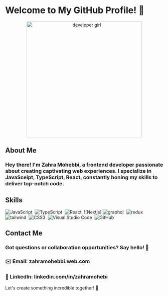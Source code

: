 # Welcome to My GitHub Profile! 👋

<p align="center" >
  <img 
src="https://camo.githubusercontent.com/55be4ea62463f9fdf0e71093b55213d2e77552c60fda6d43aac38177f31b05ae/68747470733a2f2f696d6167652e6c65786963612e6172742f66756c6c5f6a70672f30626633333130612d653261612d346137652d383061382d346230336631613438653635" alt='developer girl' style="width:23rem"/>
</p>

## About Me

### Hey there! I'm Zahra Mohebbi, a frontend developer passionate about creating captivating web experiences. I specialize in JavaSceipt, TypeScript, React, constantly honing my skills to deliver top-notch code.

## Skills
![JavaScript](https://img.shields.io/badge/-JavaScript-05122A?style=flat&logo=javascript)&nbsp;
![TypeScript](https://img.shields.io/badge/-TypeScript-05122A?style=flat&logo=TypeScript)&nbsp;
![React](https://img.shields.io/badge/-React-05122A?style=flat&logo=react)&nbsp;
![Nextjs]
![graphql](https://camo.githubusercontent.com/aac4dfe091eba5c647fe2eb7108eb6698df87ca28942a7434b913729eb4b56d7/68747470733a2f2f696d672e736869656c64732e696f2f62616467652f2d41706f6c6c6f4772617068514c2d3331314338373f7374796c653d666c61742d737175617265266c6f676f3d61706f6c6c6f2d6772617068716c)&nbsp;
![redux](https://camo.githubusercontent.com/81b05edd9f3aabfc958de8db18e4a6b83f5d1bd633f78e285ff9dea3aca15bd0/68747470733a2f2f696d672e736869656c64732e696f2f62616467652f72656475782d2532333539336438382e7376673f7374796c653d666c61742d737175617265266c6f676f3d7265647578266c6f676f436f6c6f723d7768697465)&nbsp;
![tailwind](https://camo.githubusercontent.com/3f40d252ab4a94f5cbd3aa36a538633f1ae64a75f9444d0e0fa2b5b07f5af6eb/68747470733a2f2f696d672e736869656c64732e696f2f62616467652f7461696c77696e646373732d2532333338423241432e7376673f7374796c653d666c61742d737175617265266c6f676f3d7461696c77696e642d637373266c6f676f436f6c6f723d7768697465)&nbsp;
![CSS3](https://img.shields.io/badge/-CSS3-05122A?style=flat&logo=CSS3&logoColor=1572B6)&nbsp;
![Visual Studio Code](https://img.shields.io/badge/-Visual%20Studio%20Code-05122A?style=flat&logo=visual-studio-code&logoColor=007ACC)&nbsp;
![GitHub](https://img.shields.io/badge/-GitHub-05122A?style=flat&logo=github)&nbsp;

## Contact Me
### Got questions or collaboration opportunities? Say hello! 🌟

### ✉️ Email: zahramohebbi.web.com

### 💼 LinkedIn:  linkedin.com/in/zahramohebi

Let's create something incredible together! 🎉

